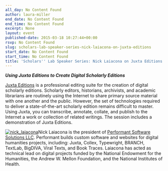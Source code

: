 ```yaml
---
all_day: No Content Found
author: laura-miller
end_date: No Content Found
end_time: No Content Found
excerpt: None
layout: event
published-date: 2015-03-18 10:27:44+00:00
rsvp: No Content Found
slug: scholars-lab-speaker-series-nick-laiacona-on-juxta-editions
start_date: No Content Found
start_time: No Content Found
title: 'Scholars'' Lab Speaker Series: Nick Laiacona on Juxta Editions'
---
```


**_Using Juxta Editions to Create Digital Scholarly Editions_**

[Juxta Editions](http://virginia.us1.list-manage.com/track/click?u=3ac105f4d87dddbd34542ab41&id=e89765a555&e=044d81c254) is a professional editing suite for the creation of digital scholarly editions. Scholarly editors, historians, archivists, and academic librarians are routinely using the Internet to share primary source material with one another and the public. However, the set of technologies required to deliver a state-of-the-art scholarly edition remains difficult to master. Using Juxta, you can transcribe, annotate, collate, and publish to the Internet a work or collection of related writings. The session includes a demonstration of Juxta Editions.

[![nick_laiacona](http://scholarslab.org/wp-content/uploads/2015/03/nick_laiacona-110x110.png)](http://scholarslab.org/wp-content/uploads/2015/03/nick_laiacona.png)Nick Laiacona is the president of [Performant Software Solutions LLC](http://www.performantsoftware.com/). Performant builds custom software and websites for digital humanities projects, including: Juxta, Collex, Typewright, BRANCH, TextLab, BigDIVA, Viral Texts, and Book Traces. Laiacona has acted as technical lead on digital projects funded by the National Endowment for the Humanities, the Andrew W. Mellon Foundation, and the National Institutes of Health.


